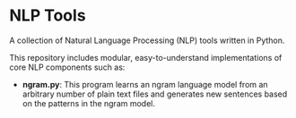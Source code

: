 # NLP Tools

A collection of Natural Language Processing (NLP) tools written in Python.

This repository includes modular, easy-to-understand implementations of core NLP components such as:

- **ngram.py**: This program learns an ngram language model from an arbitrary number of plain text files and generates new sentences based on the patterns in the ngram model.